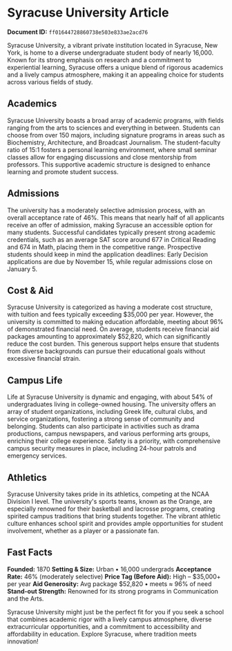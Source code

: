 # Syracuse University Article

**Document ID:** `ff01644728860738e503e833ae2acd76`

Syracuse University, a vibrant private institution located in Syracuse, New York, is home to a diverse undergraduate student body of nearly 16,000. Known for its strong emphasis on research and a commitment to experiential learning, Syracuse offers a unique blend of rigorous academics and a lively campus atmosphere, making it an appealing choice for students across various fields of study.

## Academics
Syracuse University boasts a broad array of academic programs, with fields ranging from the arts to sciences and everything in between. Students can choose from over 150 majors, including signature programs in areas such as Biochemistry, Architecture, and Broadcast Journalism. The student-faculty ratio of 15:1 fosters a personal learning environment, where small seminar classes allow for engaging discussions and close mentorship from professors. This supportive academic structure is designed to enhance learning and promote student success.

## Admissions
The university has a moderately selective admission process, with an overall acceptance rate of 46%. This means that nearly half of all applicants receive an offer of admission, making Syracuse an accessible option for many students. Successful candidates typically present strong academic credentials, such as an average SAT score around 677 in Critical Reading and 674 in Math, placing them in the competitive range. Prospective students should keep in mind the application deadlines: Early Decision applications are due by November 15, while regular admissions close on January 5.

## Cost & Aid
Syracuse University is categorized as having a moderate cost structure, with tuition and fees typically exceeding $35,000 per year. However, the university is committed to making education affordable, meeting about 96% of demonstrated financial need. On average, students receive financial aid packages amounting to approximately $52,820, which can significantly reduce the cost burden. This generous support helps ensure that students from diverse backgrounds can pursue their educational goals without excessive financial strain.

## Campus Life
Life at Syracuse University is dynamic and engaging, with about 54% of undergraduates living in college-owned housing. The university offers an array of student organizations, including Greek life, cultural clubs, and service organizations, fostering a strong sense of community and belonging. Students can also participate in activities such as drama productions, campus newspapers, and various performing arts groups, enriching their college experience. Safety is a priority, with comprehensive campus security measures in place, including 24-hour patrols and emergency services.

## Athletics
Syracuse University takes pride in its athletics, competing at the NCAA Division I level. The university's sports teams, known as the Orange, are especially renowned for their basketball and lacrosse programs, creating spirited campus traditions that bring students together. The vibrant athletic culture enhances school spirit and provides ample opportunities for student involvement, whether as a player or a passionate fan.

## Fast Facts
**Founded:** 1870
**Setting & Size:** Urban • 16,000 undergrads
**Acceptance Rate:** 46% (moderately selective)
**Price Tag (Before Aid):** High – $35,000+ per year
**Aid Generosity:** Avg package $52,820 • meets ≈ 96% of need
**Stand-out Strength:** Renowned for its strong programs in Communication and the Arts.

Syracuse University might just be the perfect fit for you if you seek a school that combines academic rigor with a lively campus atmosphere, diverse extracurricular opportunities, and a commitment to accessibility and affordability in education. Explore Syracuse, where tradition meets innovation!
